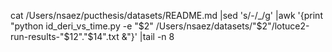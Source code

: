 cat /Users/nsaez/pucthesis/datasets/README.md |sed 's/-/_/g' |awk '{print "python id_deri_vs_time.py -e "$2" /Users/nsaez/datasets/"$2"/lotuce2-run-results-"$12"."$14".txt &"}' |tail -n 8
